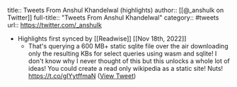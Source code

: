title:: Tweets From Anshul Khandelwal (highlights)
author:: [[@_anshulk on Twitter]]
full-title:: "Tweets From Anshul Khandelwal"
category:: #tweets
url:: https://twitter.com/_anshulk

- Highlights first synced by [[Readwise]] [[Nov 18th, 2022]]
	- That's querying a 600 MB+ static sqlite file over the air downloading only the resulting KBs for select queries using wasm and sqlite!  I don't know why I never thought of this but this unlocks a whole lot of ideas!  You could create a read only wikipedia as a static site! Nuts! https://t.co/gIYytffmaN ([View Tweet](https://twitter.com/_anshulk/status/1389128570908205057))